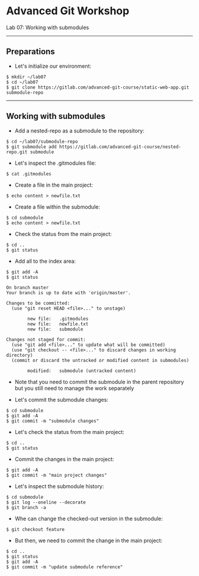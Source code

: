 # Advanced Git Workshop
Lab 07: Working with submodules

---

## Preparations

 - Let's initialize our environment:
 
```
$ mkdir ~/lab07
$ cd ~/lab07
$ git clone https://gitlab.com/advanced-git-course/static-web-app.git submodule-repo
```

---

## Working with submodules

  - Add a nested-repo as a submodule to the repository:
```
$ cd ~/lab07/submodule-repo
$ git submodule add https://gitlab.com/advanced-git-course/nested-repo.git submodule
```

  - Let's inspect the .gitmodules file:
```
$ cat .gitmodules
```

  - Create a file in the main project:
```
$ echo content > newfile.txt
```

  - Create a file within the submodule:
```
$ cd submodule
$ echo content > newfile.txt
```

  - Check the status from the main project:
```
$ cd ..
$ git status
```

  - Add all to the index area:
```
$ git add -A
$ git status
```
```
On branch master
Your branch is up to date with 'origin/master'.

Changes to be committed:
  (use "git reset HEAD <file>..." to unstage)

        new file:   .gitmodules
        new file:   newfile.txt
        new file:   submodule

Changes not staged for commit:
  (use "git add <file>..." to update what will be committed)
  (use "git checkout -- <file>..." to discard changes in working directory)
  (commit or discard the untracked or modified content in submodules)

        modified:   submodule (untracked content)

```

 - Note that you need to commit the submodule in the parent repository but you still need to manage the work separately

 - Let's commit the submodule changes: 
```
$ cd submodule
$ git add -A
$ git commit -m "submodule changes"
```

 - Let's check the status from the main project: 
```
$ cd ..
$ git status
```

 - Commit the changes in the main project: 
```
$ git add -A
$ git commit -m "main project changes"
```

 - Let's inspect the submodule history: 
```
$ cd submodule
$ git log --oneline --decorate
$ git branch -a
```

 - Whe can change the checked-out version in the submodule: 
```
$ git checkout feature
```

 - But then, we need to commit the change in the main project: 
```
$ cd ..
$ git status
$ git add -A
$ git commit -m "update submodule reference"
```
